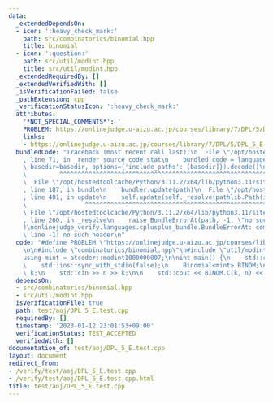 ```yaml
---
data:
  _extendedDependsOn:
  - icon: ':heavy_check_mark:'
    path: src/combinatorics/binomial.hpp
    title: binomial
  - icon: ':question:'
    path: src/util/modint.hpp
    title: src/util/modint.hpp
  _extendedRequiredBy: []
  _extendedVerifiedWith: []
  _isVerificationFailed: false
  _pathExtension: cpp
  _verificationStatusIcon: ':heavy_check_mark:'
  attributes:
    '*NOT_SPECIAL_COMMENTS*': ''
    PROBLEM: https://onlinejudge.u-aizu.ac.jp/courses/library/7/DPL/5/DPL_5_E
    links:
    - https://onlinejudge.u-aizu.ac.jp/courses/library/7/DPL/5/DPL_5_E
  bundledCode: "Traceback (most recent call last):\n  File \"/opt/hostedtoolcache/Python/3.11.2/x64/lib/python3.11/site-packages/onlinejudge_verify/documentation/build.py\"\
    , line 71, in _render_source_code_stat\n    bundled_code = language.bundle(stat.path,\
    \ basedir=basedir, options={'include_paths': [basedir]}).decode()\n          \
    \         ^^^^^^^^^^^^^^^^^^^^^^^^^^^^^^^^^^^^^^^^^^^^^^^^^^^^^^^^^^^^^^^^^^^^^^^^^^^^^^^^^\n\
    \  File \"/opt/hostedtoolcache/Python/3.11.2/x64/lib/python3.11/site-packages/onlinejudge_verify/languages/cplusplus.py\"\
    , line 187, in bundle\n    bundler.update(path)\n  File \"/opt/hostedtoolcache/Python/3.11.2/x64/lib/python3.11/site-packages/onlinejudge_verify/languages/cplusplus_bundle.py\"\
    , line 401, in update\n    self.update(self._resolve(pathlib.Path(included), included_from=path))\n\
    \                ^^^^^^^^^^^^^^^^^^^^^^^^^^^^^^^^^^^^^^^^^^^^^^^^^^^^^^^^^\n \
    \ File \"/opt/hostedtoolcache/Python/3.11.2/x64/lib/python3.11/site-packages/onlinejudge_verify/languages/cplusplus_bundle.py\"\
    , line 260, in _resolve\n    raise BundleErrorAt(path, -1, \"no such header\"\
    )\nonlinejudge_verify.languages.cplusplus_bundle.BundleErrorAt: combinatorics/binomial.hpp:\
    \ line -1: no such header\n"
  code: "#define PROBLEM \"https://onlinejudge.u-aizu.ac.jp/courses/library/7/DPL/5/DPL_5_E\"\
    \n\n#include \"combinatorics/binomial.hpp\"\n#include \"util/modint.hpp\"\n\n\
    using mint = atcoder::modint1000000007;\n\nint main() {\n    std::cin.tie(0);\n\
    \    std::ios::sync_with_stdio(false);\n    Binomial<mint> BINOM;\n    int n,\
    \ k;\n    std::cin >> n >> k;\n\n    std::cout << BINOM.C(k, n) << '\\n';\n}"
  dependsOn:
  - src/combinatorics/binomial.hpp
  - src/util/modint.hpp
  isVerificationFile: true
  path: test/aoj/DPL_5_E.test.cpp
  requiredBy: []
  timestamp: '2023-01-12 23:01:53+09:00'
  verificationStatus: TEST_ACCEPTED
  verifiedWith: []
documentation_of: test/aoj/DPL_5_E.test.cpp
layout: document
redirect_from:
- /verify/test/aoj/DPL_5_E.test.cpp
- /verify/test/aoj/DPL_5_E.test.cpp.html
title: test/aoj/DPL_5_E.test.cpp
---
```

